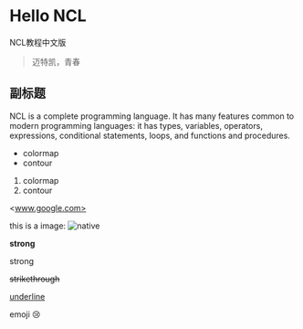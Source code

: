 # Hello NCL

NCL教程中文版

> 迈特凯，青春

## 副标题

NCL is a complete programming language. It has many features common to modern programming languages: it has types, variables, operators, expressions, conditional statements, loops, and functions and procedures. 

* colormap
* contour

1. colormap
2. contour

<www.google.com>

this is a image: ![native](/Users/linfangfang/ncl/native.png)

**strong**

strong

~~strikethrough~~

<u>underline</u>

emoji :cry:

